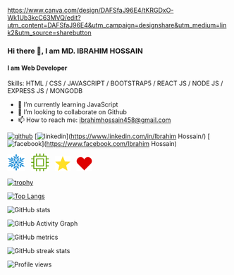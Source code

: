 https://www.canva.com/design/DAFSfaJ96E4/tKRGDxO-Wk1Ub3kcC63MVQ/edit?utm_content=DAFSfaJ96E4&utm_campaign=designshare&utm_medium=link2&utm_source=sharebutton
### Hi there 👋, I am MD. IBRAHIM HOSSAIN
#### I am Web Developer

Skills: HTML / CSS / JAVASCRIPT / BOOTSTRAP5 / REACT JS / NODE JS / EXPRESS JS / MONGODB

- 🌱 I’m currently learning JavaScript 
- 👯 I’m looking to collaborate on Github 
- 📫 How to reach me: ibrahimhossain458@gmail.com 


[<img src='https://cdn.jsdelivr.net/npm/simple-icons@3.0.1/icons/github.svg' alt='github' height='40'>](https://github.com/Ibrahim-Hossain-Git)  [<img src='https://cdn.jsdelivr.net/npm/simple-icons@3.0.1/icons/linkedin.svg' alt='linkedin' height='40'>](https://www.linkedin.com/in/Ibrahim Hossain/)  [<img src='https://cdn.jsdelivr.net/npm/simple-icons@3.0.1/icons/facebook.svg' alt='facebook' height='40'>](https://www.facebook.com/Ibrahim Hossain)  

<a href='https://archiveprogram.github.com/'><img src='https://raw.githubusercontent.com/acervenky/animated-github-badges/master/assets/acbadge.gif' width='40' height='40'></a> <a href='https://docs.github.com/en/developers'><img src='https://raw.githubusercontent.com/acervenky/animated-github-badges/master/assets/devbadge.gif' width='40' height='40'></a> <a href='https://stars.github.com/'><img src='https://raw.githubusercontent.com/acervenky/animated-github-badges/master/assets/starbadge.gif' width='35' height='35'></a> <a href='https://docs.github.com/en/github/supporting-the-open-source-community-with-github-sponsors'><img src='https://raw.githubusercontent.com/acervenky/animated-github-badges/master/assets/sponsorbadge.gif' width='35' height='35'></a> 

[![trophy](https://github-profile-trophy.vercel.app/?username=Ibrahim-Hossain-Git)](https://github.com/ryo-ma/github-profile-trophy)

[![Top Langs](https://github-readme-stats.vercel.app/api/top-langs/?username=Ibrahim-Hossain-Git)](https://github.com/anuraghazra/github-readme-stats)

![GitHub stats](https://github-readme-stats.vercel.app/api?username=Ibrahim-Hossain-Git&show_icons=true)  

![GitHub Activity Graph](https://activity-graph.herokuapp.com/graph?username=Ibrahim-Hossain-Git)  

![GitHub metrics](https://metrics.lecoq.io/Ibrahim-Hossain-Git)  

![GitHub streak stats](https://github-readme-streak-stats.herokuapp.com/?user=Ibrahim-Hossain-Git)  

![Profile views](https://gpvc.arturio.dev/Ibrahim-Hossain-Git)  
